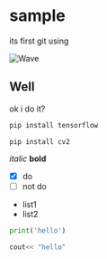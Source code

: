 # sample
its first git using

![Wave](https://user-images.githubusercontent.com/103371833/162624758-ddff61ae-a4da-46cb-adfd-1e6ff139b80f.gif)
## Well
ok i do it? 

```bash
pip install tensorflow
```
```
pip install cv2
```
*italic* **bold**

- [x] do
- [ ] not do

- list1
- list2

```python
print('hello')
```
```c++
cout<< "hello"
```
